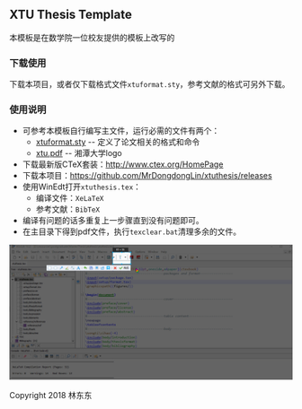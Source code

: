 ## XTU Thesis Template

本模板是在数学院一位校友提供的模板上改写的

### 下载使用

下载本项目，或者仅下载格式文件`xtuformat.sty`，参考文献的格式可另外下载。

### 使用说明

- 可参考本模板自行编写主文件，运行必需的文件有两个：
	- [xtuformat.sty](https://github.com/MrDongdongLin/xtuthesis/blob/master/xtuformat.sty) -- 定义了论文相关的格式和命令
	- [xtu.pdf](https://github.com/MrDongdongLin/xtuthesis/blob/master/xtu.pdf)       -- 湘潭大学logo
- 下载最新版CTeX套装：http://www.ctex.org/HomePage
- 下载本项目：https://github.com/MrDongdongLin/xtuthesis/releases
- 使用WinEdt打开`xtuthesis.tex`：
	- 编译文件：`XeLaTeX`
	- 参考文献：`BibTeX`
- 编译有问题的话多重复上一步骤直到没有问题即可。
- 在主目录下得到pdf文件，执行`texclear.bat`清理多余的文件。

![latexcompile](https://github.com/MrDongdongLin/src/blob/master/weixin/latex_compile.gif)

Copyright 2018 林东东